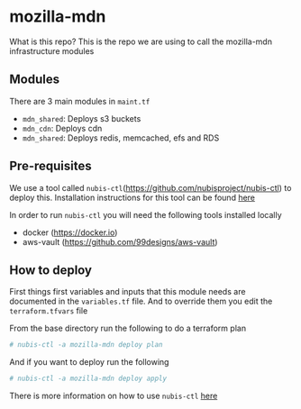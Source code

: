 # mozilla-mdn

What is this repo? This is the repo we are using to call the mozilla-mdn infrastructure modules

## Modules

There are 3 main modules in `maint.tf`
- `mdn_shared`: Deploys s3 buckets
- `mdn_cdn`: Deploys cdn
- `mdn_shared`: Deploys redis, memcached, efs and RDS

## Pre-requisites
We use a tool called `nubis-ctl`(https://github.com/nubisproject/nubis-ctl) to
deploy this. Installation instructions for this tool can be found
[here](https://github.com/nubisproject/nubis-ctl#installation-instructions)

In order to run `nubis-ctl` you will need the following tools installed locally

- docker (https://docker.io)
- aws-vault (https://github.com/99designs/aws-vault)

## How to deploy

First things first variables and inputs that this module needs are documented
in the `variables.tf` file. And to override them you edit the `terraform.tfvars`
file

From the base directory run the following to do a terraform plan

```bash 
# nubis-ctl -a mozilla-mdn deploy plan
```

And if you want to deploy run the following

```bash
# nubis-ctl -a mozilla-mdn deploy apply
```

There is more information on how to use `nubis-ctl`
[here](https://github.com/nubisproject/nubis-ctl#operational-instructions)
